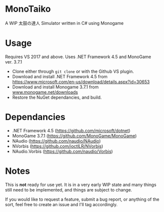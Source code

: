# MonoTaiko
A WIP 太鼓の達人 Simulator written in C# using Monogame

# Usage
Requires VS 2017 and above. Uses .NET Framework 4.5 and MonoGame ver. 3.7.1

- Clone either through `git clone` or with the Github VS plugin.
- Download and install .NET Framework 4.5 from https://www.microsoft.com/en-us/download/details.aspx?id=30653
- Download and install Monogame 3.7.1 from www.monogame.net/downloads 
- Restore the NuGet dependancies, and build.

# Dependancies
- .NET Framework 4.5 (https://github.com/microsoft/dotnet)
- MonoGame 3.7.1 (https://github.com/MonoGame/MonoGame)
- NAudio (https://github.com/naudio/NAudio)
- NVorbis (https://github.com/ioctlLR/NVorbis)
- NAudio.Vorbis (https://github.com/naudio/Vorbis)

# Notes
This is **not** ready for use yet. It is in a very early WIP state and many things still need to be implemented, and things are subject to change.

If you would like to request a feature, submit a bug report, or anything of the sort, feel free to create an issue and I'll tag accordingly.
